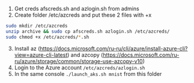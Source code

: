1. Get creds afscreds.sh and azlogin.sh from admins
2. Create folder /etc/azcreds and put these 2 files with +x
```bash
sudo mkdir /etc/azcreds
unzip archive && sudo cp afscreds.sh azlogin.sh /etc/azcreds/
sudo chmod +x /etc/azcreds/*.sh
```
3. Install az (https://docs.microsoft.com/ru-ru/cli/azure/install-azure-cli?view=azure-cli-latest) 
and azcopy (https://docs.microsoft.com/ru-ru/azure/storage/common/storage-use-azcopy-v10)
4. Login to the Azure account `/etc/azcreds/azlogin.sh`
5. In the same console `./launch_aks.sh mnist` from this folder 
